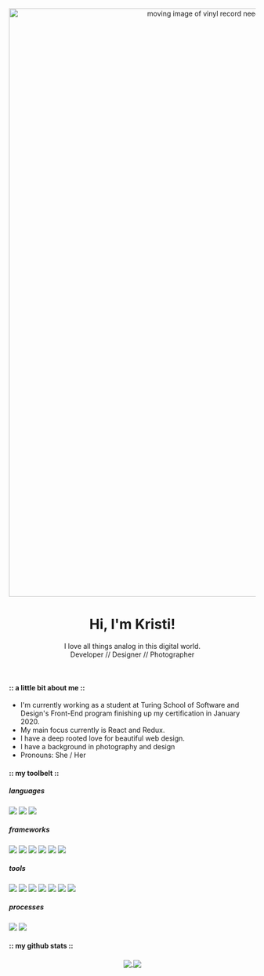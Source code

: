 <br />
<p align="center">
    <img src="recordplayerheader.gif" alt="moving image of vinyl record needle dropping down with title text Kristi Miller Front-End Developer" width="1200">
</p>
<div align="center">
<h1>Hi, I'm Kristi!</h1>
<p>I love all things analog in this digital world.
<br/>
Developer // Designer // Photographer</p>
</div>
<br/>

#### :: a little bit about me ::

* I'm currently working as a student at Turing School of Software and Design's Front-End program finishing up my certification in January 2020.
* My main focus currently is React and Redux.
* I have a deep rooted love for beautiful web design.
* I have a background in photography and design
* Pronouns: She / Her


#### :: my toolbelt ::

##### languages
<p>
  <img src="https://img.shields.io/badge/javascript%20-454851.svg?&style=for-the-badge&logo=javascript&logoColor=white" />
  <img src="https://img.shields.io/badge/html5%20-73956F.svg?&style=for-the-badge&logo=html5&logoColor=white" />
  <img src="https://img.shields.io/badge/css3%20-C97D60.svg?&style=for-the-badge&logo=css3&logoColor=white" />
</p>

##### frameworks
<p>
  <img src="https://img.shields.io/badge/react%20-745807.svg?&style=for-the-badge&logo=react&logoColor=white" />
  <img src="https://img.shields.io/badge/sass%20-454851.svg?&style=for-the-badge&logo=sass&logoColor=white" />
  <img src="https://img.shields.io/badge/node.js%20-73956F.svg?&style=for-the-badge&logo=node.js&logoColor=white" />
  <img src="https://img.shields.io/badge/express.js%20-C97D60.svg?&style=for-the-badge&logo=express.js&logoColor=white" />
  <img src="https://img.shields.io/badge/mocha%20-745807.svg?&style=for-the-badge&logo=mocha&logoColor=white" />
  <img src="https://img.shields.io/badge/jest%20-454851.svg?&style=for-the-badge&logo=jest&logoColor=white" />
</p>

##### tools
<p>
  <img src="https://img.shields.io/badge/markdown%20-73956F.svg?&style=for-the-badge&logo=markdown&logoColor=white" />
  <img src="https://img.shields.io/badge/heroku%20-C97D60.svg?&style=for-the-badge&logo=heroku&logoColor=white" />
  <img src="https://img.shields.io/badge/CI%20-745807.svg?&style=for-the-badge&logo=CI&logoColor=white" />
  <img src="https://img.shields.io/badge/Git%20-454851.svg?&style=for-the-badge&logo=Git&logoColor=white" />
  <img src="https://img.shields.io/badge/greensock%20-73956F.svg?&style=for-the-badge&logo=greensock&logoColor=white" />
  <img src="https://img.shields.io/badge/Photoshop%20-C97D60.svg?&style=for-the-badge&logo=Photoshop&logoColor=white" />
  <img src="https://img.shields.io/badge/Lightroom%20-745807.svg?&style=for-the-badge&logo=Lightroom&logoColor=white" />
</p>

##### processes
<p>
  <img src="https://img.shields.io/badge/OOP%20-454851.svg?&style=for-the-badge&logo=OOP&logoColor=white" />
  <img src="https://img.shields.io/badge/TDD%20-73956F.svg?&style=for-the-badge&logo=TDD&logoColor=white" />
</p>

#### :: my github stats ::

<div align="center">
   <a href="">
    <img align="center" src="https://github-readme-stats-sigma-five.vercel.app/api?username=Kristiannmiller&show_icons=true&include_all_commits=true&count_private=true&theme=react&line_height=40" />
  </a>
  <a href="">
    <img align="center" src="https://github-readme-stats.vercel.app/api/top-langs/?username=Kristiannmiller&theme=react&line_height=40&hide=css"/>
  </a>
</div
<br/>

